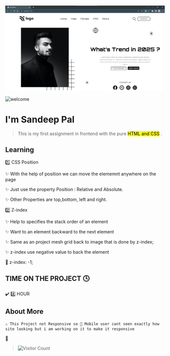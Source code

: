 ![Header](./assets/project%201%20ss.png)

![welcome](https://img.shields.io/badge/Hello-Welcome-yellow) 



# I'm Sandeep Pal

> This is my first assignment in frontend  with the pure <mark >HTML and CSS</mark> .

## Learning 

1️⃣  CSS Position 
   
  ✨ With the help of position we can move the elememnt anywhere on the page

  ✨ Just use the property Position :    Relative and     Absolute.

  ✨ Other Properties are top,bottom, left and right.


2️⃣  Z-index

✨ Help to specifies the stack order of an 
  element

✨ Want to an element backward to the next element 

✨ Same as an project mesh grid back to image that is done by z-index;

✨ z-index use negative value to back the element

🔦 z-index: -1;


## TIME ON THE PROJECT 🕓

✔️ 4️⃣ HOUR 

## About More

	⚠️ This Project not Responsive so 📱 Mobile user cant seen exactly how site looking but i am working on it to make it responsive 

👀

 > ![Visitor Count](https://profile-counter.glitch.me/{sandeeppal007}/count.svg)

























